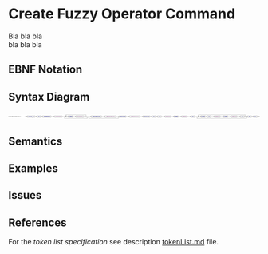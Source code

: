 # Create Fuzzy Operator Command

Bla bla bla  
bla bla bla


## EBNF Notation


## Syntax Diagram
![CreateFuzzyOperator Command Syntax!](/languageSpecification/assets/rules/createFuzzyOperator.png "Create Fuzzy Operator Syntax Diagram") 


## Semantics


## Examples


## Issues


## References
For the *token list specification* see description [tokenList.md](/languageSpecification/tokenList.md) file.
